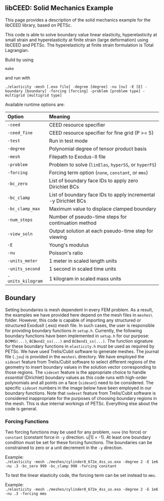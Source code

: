 ## libCEED: Solid Mechanics Example

This page provides a description of the solid mechanics example for the libCEED library, based on PETSc.

This code is able to solve boundary value linear elasticity, hyperelasticity at small strain and
hyperelasticity at finite strain (large deformation) using libCEED and PETSc. The hyperelasticity
at finite strain formulation is Total Lagrangian.

Build by using

`make`

and run with

`./elasticity -mesh [.exo file] -degree [degree] -nu [nu] -E [E] -boundary [boundary] -forcing [forcing] -problem [problem type] -multigrid [multigrid type]`

Available runtime options are:

|  Option                  | Meaning                                                                                         |
| :----------------------- | :-----------------------------------------------------------------------------------------------|
| `-ceed`                  | CEED resource specifier                                                                         |
| `-ceed_fine`             | CEED resource specifier for fine grid (P >= 5)                                                  |
| `-test`                  | Run in test mode                                                                                |
| `-degree`                | Polynomial degree of tensor product basis                                                       |
| `-mesh`                  | Filepath to Exodus-II file                                                                      |
| `-problem`               | Problem to solve (`linElas`, `hyperSS`, or `hyperFS`)                                           |
| `-forcing`               | Forcing term option (`none`, `constant`, or `mms`)                                              |
| `-bc_zero`               | List of boundary face IDs to apply zero Dirichlet BCs                                           |
| `-bc_clamp`              | List of boundary face IDs to apply incremental -y Dirichlet BCs                                 |
| `-bc_clamp_max`          | Maximum value to displace clamped boundary                                                      |
| `-num_steps`             | Number of pseudo-time steps for continuation method                                             |
| `-view_soln`             | Output solution at each pseudo-time step for viewing                                            |
| `-E`                     | Young's modulus                                                                                 |
| `-nu`                    | Poisson's ratio                                                                                 |
| `-units_meter`           | 1 meter in scaled length units                                                                  |
| `-units_second`          | 1 second in scaled time units                                                                   |
| `-units_kilogram`        | 1 kilogram in scaled mass units                                                                 |

## Boundary

Setting boundaries is mesh dependent in every FEM problem. As a result, the examples we have provided here depend on the  mesh files in `meshes\` folder. However, this code is capable of importing any structured or structured ExodusII (.exo) mesh file. In such cases, the user is responsible for providing boundary functions in `setup.h`. Currently, the following boundary functions have been implemented in `setup.h` for our purpose: `BCMMS(...)`, `BCBend2_ss(...)` and `BCBend1_ss(...)`. The function signature for these boundary functions in `elasticity.h` must be used as required by PETSc. We have used Trelis/Cubit software to generate meshes. The journal file (`.jou`) is provided in the `meshes\` directory. We have employed the `sideset` feature from Trelis/Cubit software to select different regions of the geometry to insert boundary values in the solution vector corresponding to those regions. The `sideset` feature is the appropriate choice to handle *essential* (Dirichlet) boundary values as this code runs with high-order polynomials and all points on a face (`sideset`) need to be considered. The specific `sideset` numbers in the image below have been employed in our boundary functions. Note that `nodeset` feature from Trelis/Cubit software is considered inappropriate for the purposes of choosing boundary regions in the mesh. This is due internal workings of PETSc. Everything else about the code is general.

### Forcing Functions

Two forcing functions may be used for any problem, `none` (no force) or `constant` (constant force in `-y` direction. u[1] = -1).
At least one boundary condition must be set for these forcing functions.
The boundaries can be constrained to zero or a unit decrement in the `-y` direction.

Example:\
 `./elasticity -mesh ./meshes/cylinder8_672e_4ss_us.exo -degree 2 -E 1e6 -nu .3 -bc_zero 999 -bc_clamp 998 -forcing constant`

To test the linear elasticity code, the forcing term can be set instead to `mms`.

Example:\
 `./elasticity -mesh ./meshes/cylinder8_672e_4ss_us.exo -degree 2 -E 1e6 -nu .3 -forcing mms`

